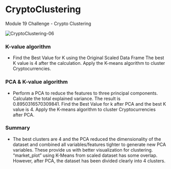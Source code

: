 # CryptoClustering
Module 19 Challenge - Crypto Clustering


![CryptoClustering-06](https://github.com/Adykey79/CryptoClustering/assets/149746353/50a3d101-1824-4acc-ba6c-7f1e975ad286)


### K-value algorithm
* Find the Best Value for K using the Original Scaled Data Frame The best K value is 4 after the calculation.
Apply the K-means algorithm to cluster Cryptocurrencies.

### PCA & K-value algorithm
* Perform a PCA to reduce the features to three principal components.
Calculate the total explained variance. The result is 0.8950316570309841.
Find the Best Value for k after PCA and the best K value is 4.
Apply the K-means algorithm to cluster Cryptocurrencies after PCA.

### Summary
* The best clusters are 4 and the PCA reduced the dimensionality of the dataset and combined all variables/features tighter to generate new PCA variables. These provide us with better visualization for clustering. “market_plot” using K-Means from scaled dataset has some overlap. However, after PCA, the dataset has been divided clearly into 4 clusters.
